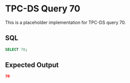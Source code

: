 # TPC-DS Query 70

This is a placeholder implementation for TPC-DS query 70.

## SQL
```sql
SELECT 70;
```

## Expected Output
```json
70
```
